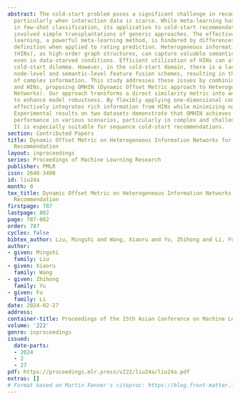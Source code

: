 ```yaml
---
abstract: The cold-start problem poses a significant challenge in recommendation systems,
  particularly when interaction data is scarce. While meta-learning has shown promise
  in few-shot classification, its application to cold-start recommendations has mostly
  involved simple transplantations of generic approaches. The effectiveness of metric
  learning, a powerful meta-learning method, is hindered by differences in problem
  definition when applied to rating prediction. Heterogeneous information networks
  (HINs), as high-order graph structures, can capture valuable semantic information
  even in data-starved conditions. Efficient utilization of HINs can alleviate the
  cold-start dilemma. However, in the cold-start domain, there is a lack of dynamic
  node-level and semantic-level feature fusion schemes, resulting in the underutilization
  of complex information. This study addresses these issues by combining metric learning
  and HINs, proposing OMHIN (Dynamic Offset Metric approach to Heterogeneous Information
  Networks). Our approach transforms a direct similarity metric into an indirect metric
  to enhance model robustness. By flexibly applying one-dimensional convolution, OMHIN
  effectively integrates rich information from HINs while minimizing noise introduction.
  Experimental results on two datasets demonstrate that OMHIN achieves state-of-the-art
  performance in various scenarios, particularly in complex and challenging situations.
  It is especially suitable for sequence cold-start recommendations.
section: Contributed Papers
title: Dynamic Offset Metric on Heterogeneous Information Networks for Cold-start
  Recommendation
layout: inproceedings
series: Proceedings of Machine Learning Research
publisher: PMLR
issn: 2640-3498
id: liu24a
month: 0
tex_title: Dynamic Offset Metric on Heterogeneous Information Networks for Cold-start
  Recommendation
firstpage: 787
lastpage: 802
page: 787-802
order: 787
cycles: false
bibtex_author: Liu, Mingshi and Wang, Xiaoru and Yu, Zhihong and Li, Fu
author:
- given: Mingshi
  family: Liu
- given: Xiaoru
  family: Wang
- given: Zhihong
  family: Yu
- given: Fu
  family: Li
date: 2024-02-27
address:
container-title: Proceedings of the 15th Asian Conference on Machine Learning
volume: '222'
genre: inproceedings
issued:
  date-parts:
  - 2024
  - 2
  - 27
pdf: https://proceedings.mlr.press/v222/liu24a/liu24a.pdf
extras: []
# Format based on Martin Fenner's citeproc: https://blog.front-matter.io/posts/citeproc-yaml-for-bibliographies/
---
```

